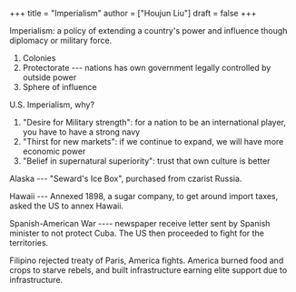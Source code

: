 +++
title = "Imperialism"
author = ["Houjun Liu"]
draft = false
+++

Imperialism: a policy of extending a country's power and influence though diplomacy or military force.

1.  Colonies
2.  Protectorate --- nations has own government legally controlled by outside power
3.  Sphere of influence

U.S. Imperialism, why?

1.  "Desire for Military strength": for a nation to be an international player, you have to have a strong navy
2.  "Thirst for new markets": if we continue to expand, we will have more economic power
3.  "Belief in supernatural superiority": trust that own culture is better

Alaska --- "Seward's Ice Box", purchased from czarist Russia.

Hawaii --- Annexed 1898, a sugar company, to get around import taxes, asked the US to annex Hawaii.

Spanish-American War ---- newspaper receive letter sent by Spanish minister to not protect Cuba. The US then proceeded to fight for the territories.

Filipino rejected treaty of Paris, America fights. America burned food and crops to starve rebels, and built infrastructure earning elite support due to infrastructure.